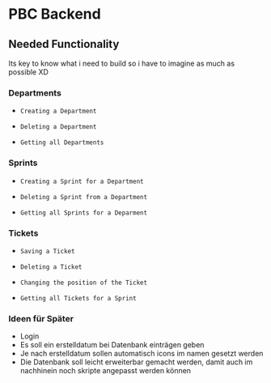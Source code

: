 # PBC Backend

## Needed Functionality

Its key to know what i need to build
so i have to imagine as much as possible XD

### Departments

- ``Creating a Department``

- ``Deleting a Department``

- ``Getting all Departments``

### Sprints

- ``Creating a Sprint for a Department``

- ``Deleting a Sprint from a Department``

- ``Getting all Sprints for a Deparment``

### Tickets

- ``Saving a Ticket``

- ``Deleting a Ticket``

- ``Changing the position of the Ticket``

- ``Getting all Tickets for a Sprint``

### Ideen für Später

- Login
- Es soll ein erstelldatum bei Datenbank einträgen geben
- Je nach erstelldatum sollen automatisch icons im namen gesetzt werden
- Die Datenbank soll leicht erweiterbar gemacht werden, damit auch im nachhinein noch skripte angepasst werden können